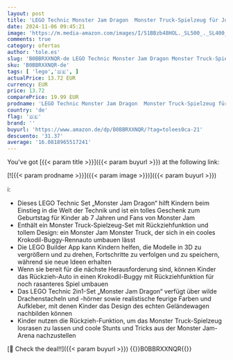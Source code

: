 ```yaml
---
layout: post
title: 'LEGO Technic Monster Jam Dragon  Monster Truck-Spielzeug für Jungen und Mädchen  2in1-Rennwagen für Offroad-Stunts und als Geschenk für Kinder 42149'
date: 2024-11-06 09:45:21
image: 'https://m.media-amazon.com/images/I/51BBzb48HOL._SL500_._SL400_.jpg'
comments: true
category: ofertas
author: 'tole.es'
slug: 'B0BBRXXNQR-de LEGO Technic Monster Jam Dragon Monster Truck-Spielzeug...'
sku: 'B0BBRXXNQR-de'
tags: [ 'lego','🇩🇪', ]
actualPrice: 13.72 EUR
currency: EUR
price: 13.72
comparePrice: 19.99 EUR
prodname: 'LEGO Technic Monster Jam Dragon  Monster Truck-Spielzeug für Jungen und Mädchen  2in1-Rennwagen für Offroad-Stunts und als Geschenk für Kinder 42149'
country: 'de'
flag: '🇩🇪'
brand: ''
buyurl: 'https://www.amazon.de/dp/B0BBRXXNQR/?tag=tolees0ca-21'
descuento: '31.37'
average: '16.0818965517241'
---
```


You've got [{{< param title >}}]({{< param buyurl >}}) at the following link:

[![{{< param prodname >}}]({{< param image >}})]({{< param buyurl >}})

ℹ️:

- Dieses LEGO Technic Set „Monster Jam Dragon“ hilft Kindern beim Einstieg in die Welt der Technik und ist ein tolles Geschenk zum Geburtstag für Kinder ab 7 Jahren und Fans von Monster Jam
- Enthält ein Monster Truck-Spielzeug-Set mit Rückziehfunktion und tollem Design: ein Monster Jam Monster Truck, der sich in ein cooles Krokodil-Buggy-Rennauto umbauen lässt
- Die LEGO Builder App kann Kindern helfen, die Modelle in 3D zu vergrößern und zu drehen, Fortschritte zu verfolgen und zu speichern, während sie neue Ideen erhalten
- Wenn sie bereit für die nächste Herausforderung sind, können Kinder das Rückzieh-Auto in einen Krokodil-Buggy mit Rückziehfunktion für noch rasanteres Spiel umbauen
- Das LEGO Technic 2in1-Set „Monster Jam Dragon“ verfügt über wilde Drachenstacheln und -hörner sowie realistische feurige Farben und Aufkleber, mit denen Kinder das Design des echten Geländewagen nachbilden können
- Kinder nutzen die Rückzieh-Funktion, um das Monster Truck-Spielzeug losrasen zu lassen und coole Stunts und Tricks aus der Monster Jam-Arena nachzustellen

[🛒 Check the deal!!]({{< param buyurl >}})
{{<world>}}B0BBRXXNQR{{</world>}}
